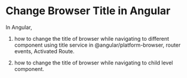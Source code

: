 # Change Browser Title in Angular
In Angular, 

1. how to change the title of browser while navigating to different component using title service in @angular/platform-browser, router events, Activated Route.

2. how to change the title of browser while navigating to child level component.
